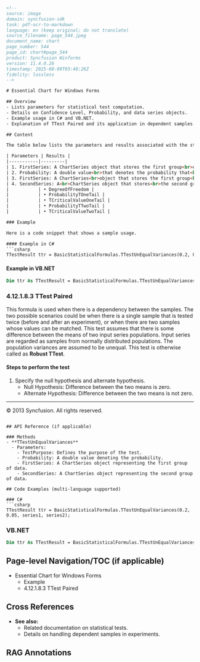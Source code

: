```html
<!-- 
source: image
domain: syncfusion-sdk
task: pdf-ocr-to-markdown
language: en (keep original; do not translate)
source_filename: page_544.jpeg
document_name: chart
page_number: 544
page_id: chart#page_544
product: Syncfusion Winforms
version: 11.4.0.26
timestamp: 2025-08-09T03:48:26Z
fidelity: lossless
-->

# Essential Chart for Windows Forms

## Overview
- Lists parameters for statistical test computation.
- Details on Confidence Level, Probability, and data series objects.
- Example usage in C# and VB.NET.
- Explanation of TTest Paired and its application in dependent samples.

## Content

The table below lists the parameters and results associated with the statistical test computation:

| Parameters | Results |
|-----------|---------|
| 1. FirstSeries: A ChartSeries object that stores the first group<br>of the two input series. | • SecondSeriesMean |
| 2. Probability: A double value<br>that denotes the probability that<br>gives the confidence level. | • FirstSeriesVariance |
| 3. FirstSeries: A ChartSeries<br>object that stores the first group<br>of data. | • SecondSeriesVariance |
| 4. SecondSeries: A<br>ChartSeries object that stores<br>the second group of data. | • Tvalue |
|           | • DegreeOfFreedom |
|           | • ProbabilityTOneTail |
|           | • TCriticalValueOneTail |
|           | • ProbabilityTTwoTail |
|           | • TCriticalValueTwoTail |

### Example

Here is a code snippet that shows a sample usage.

#### Example in C#
```csharp
TTestResult ttr = BasicStatisticalFormulas.TTestUnEqualVariances(0.2, 0.05, series1, series2);
```

#### Example in VB.NET
```vb
Dim ttr As TTestResult = BasicStatisticalFormulas.TTestUnEqualVariances(0.2, 0.05, series1, series2)
```

### 4.12.1.8.3 TTest Paired

This formula is used when there is a dependency between the samples. The two possible scenarios could be when there is a single sample that is tested twice (before and after an experiment), or when there are two samples whose values can be matched. This test assumes that there is some difference between the means of two input series populations. Input series are regarded as samples from normally distributed populations. The population variances are assumed to be unequal. This test is otherwise called as **Robust TTest**.

#### Steps to perform the test

1. Specify the null hypothesis and alternate hypothesis.
   - Null Hypothesis: Difference between the two means is zero.
   - Alternate Hypothesis: Difference between the two means is not zero.

--- 
© 2013 Syncfusion. All rights reserved.
```

## API Reference (if applicable)

### Methods
- **TTestUnEqualVariances**
  - Parameters:
    - TestPurpose: Defines the purpose of the test.
    - Probability: A double value denoting the probability.
    - FirstSeries: A ChartSeries object representing the first group of data.
    - SecondSeries: A ChartSeries object representing the second group of data.

## Code Examples (multi-language supported)

### C#
```csharp
TTestResult ttr = BasicStatisticalFormulas.TTestUnEqualVariances(0.2, 0.05, series1, series2);
```

### VB.NET
```vb
Dim ttr As TTestResult = BasicStatisticalFormulas.TTestUnEqualVariances(0.2, 0.05, series1, series2)
```

## Page-level Navigation/TOC (if applicable)

- Essential Chart for Windows Forms
  - Example
  - 4.12.1.8.3 TTest Paired

## Cross References

- **See also:**
  - Related documentation on statistical tests.
  - Details on handling dependent samples in experiments.

## RAG Annotations

<!-- tags: [syncfusion, winforms, chart, statistical test, ttest, paired test, robust ttest] keywords: [confidence level, probability, chartseries, dependent samples, normally distributed populations, unequal variances, null hypothesis, alternate hypothesis] -->
```